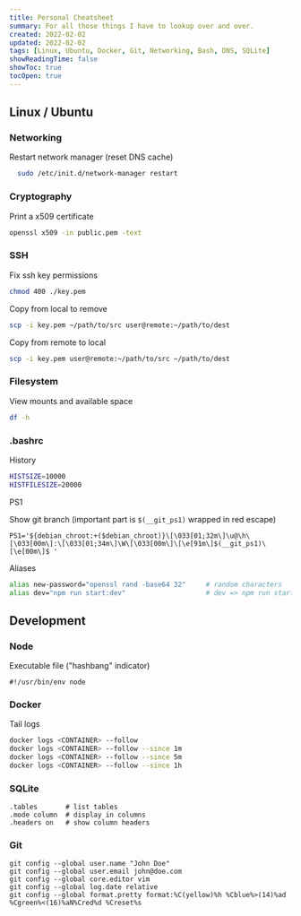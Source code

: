 ```yaml
---
title: Personal Cheatsheet
summary: For all those things I have to lookup over and over.
created: 2022-02-02
updated: 2022-02-02
tags: [Linux, Ubuntu, Docker, Git, Networking, Bash, DNS, SQLite]
showReadingTime: false
showToc: true
tocOpen: true
---
```


## Linux / Ubuntu

### Networking

Restart network manager (reset DNS cache)

```bash
  sudo /etc/init.d/network-manager restart
```

### Cryptography

Print a x509 certificate

```bash
openssl x509 -in public.pem -text
```

### SSH

Fix ssh key permissions

```bash
chmod 400 ./key.pem
```

Copy from local to remove

```bash
scp -i key.pem ~/path/to/src user@remote:~/path/to/dest
```

Copy from remote to local

```bash
scp -i key.pem user@remote:~/path/to/src ~/path/to/dest
```

### Filesystem

View mounts and available space

```bash
df -h
```

### .bashrc

History

```bash
HISTSIZE=10000
HISTFILESIZE=20000
```

PS1

Show git branch (important part is `$(__git_ps1)` wrapped in red escape)

```
PS1='${debian_chroot:+($debian_chroot)}\[\033[01;32m\]\u@\h\[\033[00m\]:\[\033[01;34m\]\W\[\033[00m\]\[\e[91m\]$(__git_ps1)\[\e[00m\]$ '
```

Aliases

```bash
alias new-password="openssl rand -base64 32"     # random characters
alias dev="npm run start:dev"                    # dev => npm run start:dev
```

## Development

### Node

Executable file ("hashbang" indicator)

```
#!/usr/bin/env node
```

### Docker

Tail logs

```bash
docker logs <CONTAINER> --follow
docker logs <CONTAINER> --follow --since 1m
docker logs <CONTAINER> --follow --since 5m
docker logs <CONTAINER> --follow --since 1h
```

### SQLite

```sqlite
.tables       # list tables
.mode column  # display in columns
.headers on   # show column headers
```

### Git

```
git config --global user.name "John Doe"
git config --global user.email john@doe.com
git config --global core.editor vim
git config --global log.date relative
git config --global format.pretty format:%C(yellow)%h %Cblue%>(14)%ad %Cgreen%<(16)%aN%Cred%d %Creset%s
```
